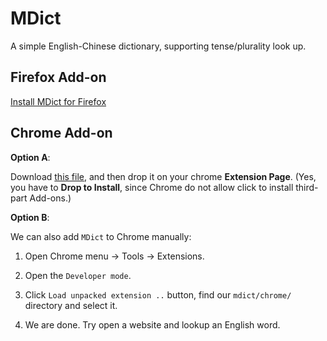MDict
=====

A simple English-Chinese dictionary, supporting tense/plurality look up.

Firefox Add-on
--------------

[Install MDict for Firefox](https://addons.mozilla.org/en-US/firefox/addon/mdict/)


Chrome Add-on
-------------

**Option A**:

Download [this file](https://raw.github.com/mitnk/mdict/master/mdict.crx), and then drop it on your chrome **Extension Page**. (Yes, you have to **Drop to Install**, since Chrome do not allow click to install third-part Add-ons.)

**Option B**:

We can also add `MDict` to Chrome manually:

1. Open Chrome menu -> Tools -> Extensions.

2. Open the `Developer mode`.

3. Click `Load unpacked extension ..` button, find our `mdict/chrome/` directory and select it.

5. We are done. Try open a website and lookup an English word.

